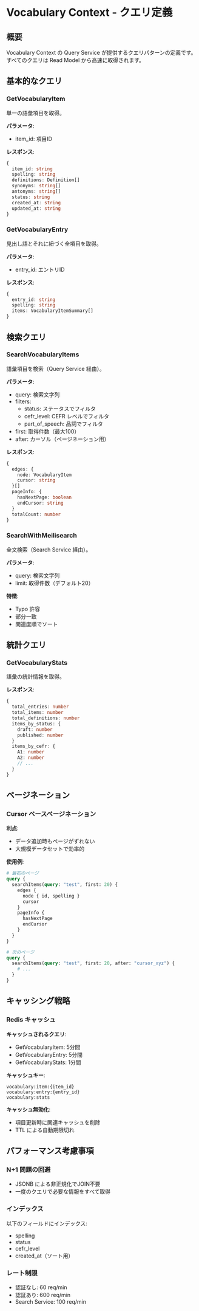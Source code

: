 # Vocabulary Context - クエリ定義

## 概要

Vocabulary Context の Query Service が提供するクエリパターンの定義です。すべてのクエリは Read Model から高速に取得されます。

## 基本的なクエリ

### GetVocabularyItem

単一の語彙項目を取得。

**パラメータ**:

- item_id: 項目ID

**レスポンス**:

```typescript
{
  item_id: string
  spelling: string
  definitions: Definition[]
  synonyms: string[]
  antonyms: string[]
  status: string
  created_at: string
  updated_at: string
}
```

### GetVocabularyEntry

見出し語とそれに紐づく全項目を取得。

**パラメータ**:

- entry_id: エントリID

**レスポンス**:

```typescript
{
  entry_id: string
  spelling: string
  items: VocabularyItemSummary[]
}
```

## 検索クエリ

### SearchVocabularyItems

語彙項目を検索（Query Service 経由）。

**パラメータ**:

- query: 検索文字列
- filters:
  - status: ステータスでフィルタ
  - cefr_level: CEFR レベルでフィルタ
  - part_of_speech: 品詞でフィルタ
- first: 取得件数（最大100）
- after: カーソル（ページネーション用）

**レスポンス**:

```typescript
{
  edges: {
    node: VocabularyItem
    cursor: string
  }[]
  pageInfo: {
    hasNextPage: boolean
    endCursor: string
  }
  totalCount: number
}
```

### SearchWithMeilisearch

全文検索（Search Service 経由）。

**パラメータ**:

- query: 検索文字列
- limit: 取得件数（デフォルト20）

**特徴**:

- Typo 許容
- 部分一致
- 関連度順でソート

## 統計クエリ

### GetVocabularyStats

語彙の統計情報を取得。

**レスポンス**:

```typescript
{
  total_entries: number
  total_items: number
  total_definitions: number
  items_by_status: {
    draft: number
    published: number
  }
  items_by_cefr: {
    A1: number
    A2: number
    // ...
  }
}
```

## ページネーション

### Cursor ベースページネーション

**利点**:

- データ追加時もページがずれない
- 大規模データセットで効率的

**使用例**:

```graphql
# 最初のページ
query {
  searchItems(query: "test", first: 20) {
    edges {
      node { id, spelling }
      cursor
    }
    pageInfo {
      hasNextPage
      endCursor
    }
  }
}

# 次のページ
query {
  searchItems(query: "test", first: 20, after: "cursor_xyz") {
    # ...
  }
}
```

## キャッシング戦略

### Redis キャッシュ

**キャッシュされるクエリ**:

- GetVocabularyItem: 5分間
- GetVocabularyEntry: 5分間
- GetVocabularyStats: 1分間

**キャッシュキー**:

```
vocabulary:item:{item_id}
vocabulary:entry:{entry_id}
vocabulary:stats
```

**キャッシュ無効化**:

- 項目更新時に関連キャッシュを削除
- TTL による自動期限切れ

## パフォーマンス考慮事項

### N+1 問題の回避

- JSONB による非正規化でJOIN不要
- 一度のクエリで必要な情報をすべて取得

### インデックス

以下のフィールドにインデックス:

- spelling
- status
- cefr_level
- created_at（ソート用）

### レート制限

- 認証なし: 60 req/min
- 認証あり: 600 req/min
- Search Service: 100 req/min
